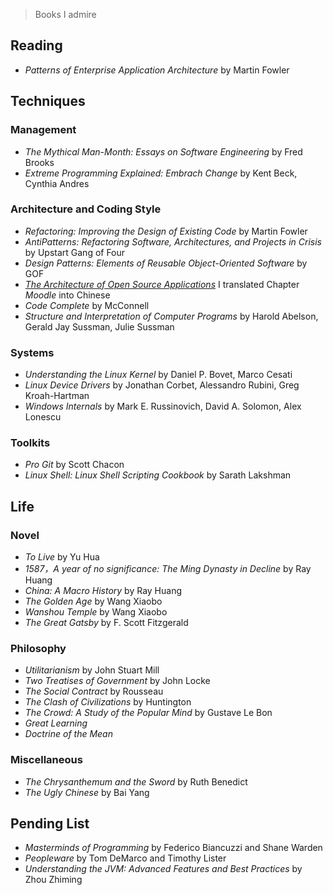 > Books I admire

Reading
-------
* *Patterns of Enterprise Application Architecture* by Martin Fowler 

Techniques
----------

### Management
* *The Mythical Man-Month: Essays on Software Engineering* by Fred Brooks  
* *Extreme Programming Explained: Embrach Change* by Kent Beck, Cynthia Andres  

### Architecture and Coding Style
* *Refactoring: Improving the Design of Existing Code* by Martin Fowler  
* *AntiPatterns: Refactoring Software, Architectures, and Projects in Crisis* by Upstart Gang of Four  
* *Design Patterns: Elements of Reusable Object-Oriented Software* by GOF  
* [*The Architecture of Open Source Applications*](http://www.aosabook.org/) I translated Chapter *Moodle* into Chinese  
* *Code Complete* by McConnell  
* *Structure and Interpretation of Computer Programs* by Harold Abelson, Gerald Jay Sussman, Julie Sussman  

### Systems
* *Understanding the Linux Kernel* by Daniel P. Bovet, Marco Cesati  
* *Linux Device Drivers* by Jonathan Corbet, Alessandro Rubini, Greg Kroah-Hartman  
* *Windows Internals* by Mark E. Russinovich, David A. Solomon, Alex Lonescu  

### Toolkits
* *Pro Git* by Scott Chacon  
* *Linux Shell: Linux Shell Scripting Cookbook* by Sarath Lakshman  

Life
----

### Novel
* *To Live* by Yu Hua  
* *1587，A year of no significance: The Ming Dynasty in Decline* by Ray Huang  
* *China: A Macro History* by Ray Huang
* *The Golden Age* by Wang Xiaobo  
* *Wanshou Temple* by Wang Xiaobo  
* *The Great Gatsby* by F. Scott Fitzgerald  

### Philosophy
* *Utilitarianism* by John Stuart Mill  
* *Two Treatises of Government* by John Locke  
* *The Social Contract* by Rousseau  
* *The Clash of Civilizations* by Huntington  
* *The Crowd: A Study of the Popular Mind* by Gustave Le Bon  
* *Great Learning*  
* *Doctrine of the Mean*  

### Miscellaneous
* *The Chrysanthemum and the Sword* by Ruth Benedict  
* *The Ugly Chinese* by Bai Yang  


Pending List
------------
* *Masterminds of Programming* by Federico Biancuzzi and Shane Warden  
* *Peopleware* by Tom DeMarco and Timothy Lister  
* *Understanding the JVM: Advanced Features and Best Practices* by Zhou Zhiming  
